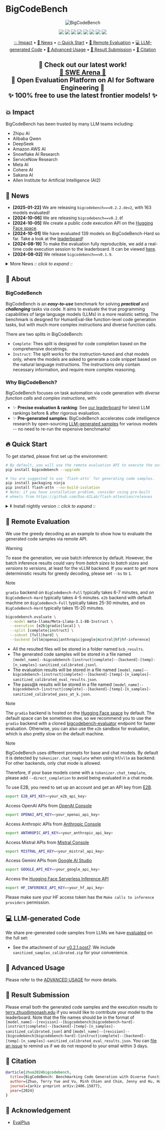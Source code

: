 # BigCodeBench
<center>
<img src="https://github.com/bigcode-bench/bigcode-bench.github.io/blob/main/asset/bigcodebench_banner.svg?raw=true" alt="BigCodeBench">
</center>

<p align="center">
    <a href="https://huggingface.co/spaces/bigcode/bigcodebench-leaderboard"><img src="https://img.shields.io/badge/🤗&nbsp&nbsp%F0%9F%8F%86-leaderboard-%23ff8811"></a>
    <a href="https://huggingface.co/collections/bigcode/bigcodebench-666ed21a5039c618e608ab06"><img src="https://img.shields.io/badge/🤗-collection-pink"></a>
    <a href="https://bigcode-bench.github.io/"><img src="https://img.shields.io/badge/%F0%9F%8F%86-website-8A2BE2"></a>
    <a href="https://arxiv.org/abs/2406.15877"><img src="https://img.shields.io/badge/arXiv-2406.15877-b31b1b.svg"></a>
    <a href="https://pypi.org/project/bigcodebench/"><img src="https://img.shields.io/pypi/v/bigcodebench?color=g"></a>
    <a href="https://pepy.tech/project/bigcodebench"><img src="https://static.pepy.tech/badge/bigcodebench"></a>
    <a href="https://github.com/bigcodebench/bigcodebench/blob/master/LICENSE"><img src="https://img.shields.io/pypi/l/bigcodebench"></a>
    <a href="https://hub.docker.com/r/bigcodebench/bigcodebench-evaluate" title="Docker-Eval"><img src="https://img.shields.io/docker/image-size/bigcodebench/bigcodebench-evaluate"></a>
</p>

<p align="center">
    <a href="#-impact">💥 Impact</a> •
    <a href="#-news">📰 News</a> •
    <a href="#-quick-start">🔥 Quick Start</a> •
    <a href="#-remote-evaluation">🚀 Remote Evaluation</a> •
    <a href="#-llm-generated-code">💻 LLM-generated Code</a> •
    <a href="#-advanced-usage">🧑 Advanced Usage</a> •
    <a href="#-result-submission">📰 Result Submission</a> •
    <a href="#-citation">📜 Citation</a>
</p>

<div align="center">
    <h2>🎉 Check out our latest work!<br>
    <a href="https://swe-arena.com">🌟 SWE Arena 🌟</a><br>
    <strong>🚀 Open Evaluation Platform on AI for Software Engineering 🚀<br>
    ✨ 100% free to use the latest frontier models! ✨</strong></h2>
</div>

## 💥 Impact
BigCodeBench has been trusted by many LLM teams including:
- Zhipu AI
- Alibaba Qwen
- DeepSeek
- Amazon AWS AI
- Snowflake AI Research
- ServiceNow Research
- Meta AI
- Cohere AI
- Sakana AI
- Allen Institute for Artificial Intelligence (AI2)

## 📰 News
- **[2025-01-22]** We are releasing `bigcodebench==v0.2.2.dev2`, with 163 models evaluated!
- **[2024-10-06]** We are releasing `bigcodebench==v0.2.0`!
- **[2024-10-05]** We create a public code execution API on the [Hugging Face space](https://huggingface.co/spaces/bigcode/bigcodebench-evaluator).
- **[2024-10-01]** We have evaluated 139 models on BigCodeBench-Hard so far. Take a look at the [leaderboard](https://huggingface.co/spaces/bigcode/bigcodebench-leaderboard)!
- **[2024-08-19]** To make the evaluation fully reproducible, we add a real-time code execution session to the leaderboard. It can be viewed [here](https://huggingface.co/spaces/bigcode/bigcodebench-leaderboard).
- **[2024-08-02]** We release `bigcodebench==v0.1.9`.

<details><summary>More News <i>:: click to expand ::</i></summary>
<div>

- **[2024-07-18]** We announce a subset of BigCodeBench, BigCodeBench-Hard, which includes 148 tasks that are more aligned with the real-world programming tasks. The details are available [in this blog post](https://huggingface.co/blog/terryyz/bigcodebench-hard). The dataset is available [here](https://huggingface.co/datasets/bigcode/bigcodebench-hard). The new release is `bigcodebench==v0.1.8`.
- **[2024-06-28]** We release `bigcodebench==v0.1.7`.
- **[2024-06-27]** We release `bigcodebench==v0.1.6`.
- **[2024-06-19]** We start the Hugging Face BigCodeBench Leaderboard! The leaderboard is available [here](https://huggingface.co/spaces/bigcode/bigcodebench-leaderboard).
- **[2024-06-18]** We release BigCodeBench, a new benchmark for code generation with 1140 software-engineering-oriented programming tasks. Preprint is available [here](https://arxiv.org/abs/2406.15877). PyPI package is available [here](https://pypi.org/project/bigcodebench/) with the version `0.1.5`.

</div>
</details>

## 🌸 About

### BigCodeBench

BigCodeBench is an **_easy-to-use_** benchmark for solving **_practical_** and **_challenging_** tasks via code. It aims to evaluate the true programming capabilities of large language models (LLMs) in a more realistic setting. The benchmark is designed for HumanEval-like function-level code generation tasks, but with much more complex instructions and diverse function calls.

There are two splits in BigCodeBench:
- `Complete`: Thes split is designed for code completion based on the comprehensive docstrings.
- `Instruct`: The split works for the instruction-tuned and chat models only, where the models are asked to generate a code snippet based on the natural language instructions. The instructions only contain necessary information, and require more complex reasoning.

### Why BigCodeBench?

BigCodeBench focuses on task automation via code generation with *diverse function calls* and *complex instructions*, with:

* ✨ **Precise evaluation & ranking**: See [our leaderboard](https://huggingface.co/spaces/bigcode/bigcodebench-leaderboard) for latest LLM rankings before & after rigorous evaluation.
* ✨ **Pre-generated samples**: BigCodeBench accelerates code intelligence research by open-sourcing [LLM-generated samples](#-LLM-generated-code) for various models -- no need to re-run the expensive benchmarks!

## 🔥 Quick Start

To get started, please first set up the environment:

```bash
# By default, you will use the remote evaluation API to execute the output samples.
pip install bigcodebench --upgrade

# You are suggested to use `flash-attn` for generating code samples.
pip install packaging ninja
pip install flash-attn --no-build-isolation
# Note: if you have installation problem, consider using pre-built
# wheels from https://github.com/Dao-AILab/flash-attention/releases
```

<details><summary>⏬ Install nightly version <i>:: click to expand ::</i></summary>
<div>

```bash
# Install to use bigcodebench.generate
pip install "git+https://github.com/bigcode-project/bigcodebench.git" --upgrade
```

</div>
</details>


## 🚀 Remote Evaluation

We use the greedy decoding as an example to show how to evaluate the generated code samples via remote API.
> [!Warning]
>
> To ease the generation, we use batch inference by default. However, the batch inference results could vary from *batch sizes to batch sizes* and *versions to versions*, at least for the vLLM backend. If you want to get more deterministic results for greedy decoding, please set `--bs` to `1`. 

> [!Note]
>
> `gradio` backend on `BigCodeBench-Full` typically takes 6-7 minutes, and on `BigCodeBench-Hard` typically takes 4-5 minutes.
> `e2b` backend with default machine on `BigCodeBench-Full` typically takes 25-30 minutes, and on `BigCodeBench-Hard` typically takes 15-20 minutes.

```bash
bigcodebench.evaluate \
  --model meta-llama/Meta-Llama-3.1-8B-Instruct \
  --execution [e2b|gradio|local] \
  --split [complete|instruct] \
  --subset [full|hard] \
  --backend [vllm|openai|anthropic|google|mistral|hf|hf-inference]
```

- All the resulted files will be stored in a folder named `bcb_results`.
- The generated code samples will be stored in a file named `[model_name]--bigcodebench-[instruct|complete]--[backend]-[temp]-[n_samples]-sanitized_calibrated.jsonl`.
- The evaluation results will be stored in a file named `[model_name]--bigcodebench-[instruct|complete]--[backend]-[temp]-[n_samples]-sanitized_calibrated_eval_results.json`.
- The pass@k results will be stored in a file named `[model_name]--bigcodebench-[instruct|complete]--[backend]-[temp]-[n_samples]-sanitized_calibrated_pass_at_k.json`.

> [!Note]
>
> The `gradio` backend is hosted on the [Hugging Face space](https://huggingface.co/spaces/bigcode/bigcodebench-evaluator) by default.
> The default space can be sometimes slow, so we recommend you to use the `gradio` backend with a cloned [bigcodebench-evaluator](https://huggingface.co/spaces/bigcode/bigcodebench-evaluator) endpoint for faster evaluation.
> Otherwise, you can also use the `e2b` sandbox for evaluation, which is also pretty slow on the default machine.

> [!Note]
>
> BigCodeBench uses different prompts for base and chat models.
> By default it is detected by `tokenizer.chat_template` when using `hf`/`vllm` as backend.
> For other backends, only chat mode is allowed.
>
> Therefore, if your base models come with a `tokenizer.chat_template`,
> please add `--direct_completion` to avoid being evaluated
> in a chat mode.

To use E2B, you need to set up an account and get an API key from [E2B](https://e2b.dev/).

```bash
export E2B_API_KEY=<your_e2b_api_key>
```

Access OpenAI APIs from [OpenAI Console](https://platform.openai.com/)
```bash
export OPENAI_API_KEY=<your_openai_api_key>
```

Access Anthropic APIs from [Anthropic Console](https://console.anthropic.com/)
```bash
export ANTHROPIC_API_KEY=<your_anthropic_api_key>
```

Access Mistral APIs from [Mistral Console](https://console.mistral.ai/)
```bash
export MISTRAL_API_KEY=<your_mistral_api_key>
```

Access Gemini APIs from [Google AI Studio](https://aistudio.google.com/)
```bash
export GOOGLE_API_KEY=<your_google_api_key>
```

Access the [Hugging Face Serverless Inference API](https://huggingface.co/docs/api-inference/en/index)
```bash
export HF_INFERENCE_API_KEY=<your_hf_api_key>
```

Please make sure your HF access token has the `Make calls to inference providers` permission.

## 💻 LLM-generated Code

We share pre-generated code samples from LLMs we have [evaluated](https://huggingface.co/spaces/bigcode/bigcodebench-leaderboard) on the full set:
*  See the attachment of our [v0.2.1.post7](https://github.com/bigcode-project/bigcodebench/releases/tag/v0.2.1.post7). We include `sanitized_samples_calibrated.zip` for your convenience.

## 🧑 Advanced Usage

Please refer to the [ADVANCED USAGE](https://github.com/bigcode-project/bigcodebench/blob/main/ADVANCED_USAGE.md) for more details.

## 📰 Result Submission

Please email both the generated code samples and the execution results to [terry.zhuo@monash.edu](mailto:terry.zhuo@monash.edu) if you would like to contribute your model to the leaderboard. Note that the file names should be in the format of `[model_name]--[revision]--[bigcodebench|bigcodebench-hard]-[instruct|complete]--[backend]-[temp]-[n_samples]-sanitized_calibrated.jsonl` and `[model_name]--[revision]--[bigcodebench|bigcodebench-hard]-[instruct|complete]--[backend]-[temp]-[n_samples]-sanitized_calibrated_eval_results.json`. You can [file an issue](https://github.com/bigcode-project/bigcodebench/issues/new/choose) to remind us if we do not respond to your email within 3 days.

## 📜 Citation

```bibtex
@article{zhuo2024bigcodebench,
  title={BigCodeBench: Benchmarking Code Generation with Diverse Function Calls and Complex Instructions},
  author={Zhuo, Terry Yue and Vu, Minh Chien and Chim, Jenny and Hu, Han and Yu, Wenhao and Widyasari, Ratnadira and Yusuf, Imam Nur Bani and Zhan, Haolan and He, Junda and Paul, Indraneil and others},
  journal={arXiv preprint arXiv:2406.15877},
  year={2024}
}
```

## 🙏 Acknowledgement

- [EvalPlus](https://github.com/evalplus/evalplus)
